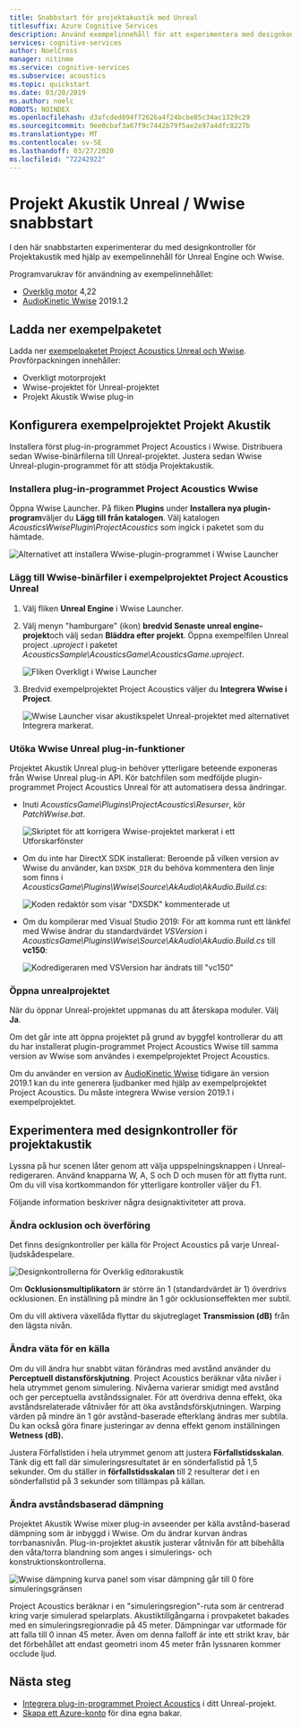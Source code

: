 ```yaml
---
title: Snabbstart för projektakustik med Unreal
titlesuffix: Azure Cognitive Services
description: Använd exempelinnehåll för att experimentera med designkontroller för Projektakustik i Unreal och Wwise och distribuera till Windows-skrivbordet.
services: cognitive-services
author: NoelCross
manager: nitinme
ms.service: cognitive-services
ms.subservice: acoustics
ms.topic: quickstart
ms.date: 03/20/2019
ms.author: noelc
ROBOTS: NOINDEX
ms.openlocfilehash: d3afcded894f72626a4f24bcbe85c34ac1329c29
ms.sourcegitcommit: 9ee0cbaf3a67f9c7442b79f5ae2e97a4dfc8227b
ms.translationtype: MT
ms.contentlocale: sv-SE
ms.lasthandoff: 03/27/2020
ms.locfileid: "72242922"
---
```

# <a name="project-acoustics-unrealwwise-quickstart"></a>Projekt Akustik Unreal / Wwise snabbstart
I den här snabbstarten experimenterar du med designkontroller för Projektakustik med hjälp av exempelinnehåll för Unreal Engine och Wwise.

Programvarukrav för användning av exempelinnehållet:
* [Overklig motor](https://www.unrealengine.com/) 4,22
* [AudioKinetic Wwise](https://www.audiokinetic.com/products/wwise/) 2019.1.2

## <a name="download-the-sample-package"></a>Ladda ner exempelpaketet
Ladda ner [exempelpaketet Project Acoustics Unreal och Wwise](https://www.microsoft.com/download/details.aspx?id=58090). Provförpackningen innehåller:
- Overkligt motorprojekt
- Wwise-projektet för Unreal-projektet
- Projekt Akustik Wwise plug-in

## <a name="set-up-the-project-acoustics-sample-project"></a>Konfigurera exempelprojektet Projekt Akustik
Installera först plug-in-programmet Project Acoustics i Wwise. Distribuera sedan Wwise-binärfilerna till Unreal-projektet. Justera sedan Wwise Unreal-plugin-programmet för att stödja Projektakustik.

### <a name="install-the-project-acoustics-wwise-plug-in"></a>Installera plug-in-programmet Project Acoustics Wwise
Öppna Wwise Launcher. På fliken **Plugins** under **Installera nya plugin-program**väljer du **Lägg till från katalogen**. Välj katalogen *AcousticsWwisePlugin\ProjectAcoustics* som ingick i paketet som du hämtade.

![Alternativet att installera Wwise-plugin-programmet i Wwise Launcher](media/wwise-install-new-plugin.png)

### <a name="add-wwise-binaries-to-the-project-acoustics-unreal-sample-project"></a>Lägg till Wwise-binärfiler i exempelprojektet Project Acoustics Unreal
1. Välj fliken **Unreal Engine** i Wwise Launcher. 
1. Välj menyn "hamburgare" (ikon) **bredvid Senaste unreal engine-projekt**och välj sedan **Bläddra efter projekt**. Öppna exempelfilen Unreal project *.uproject* i paketet *AcousticsSample\AcousticsGame\AcousticsGame.uproject*.

   ![Fliken Overkligt i Wwise Launcher](media/wwise-unreal-tab.png)

3. Bredvid exempelprojektet Project Acoustics väljer du **Integrera Wwise i Project**.

   ![Wwise Launcher visar akustikspelet Unreal-projektet med alternativet Integrera markerat.](media/wwise-acoustics-game-project.png)

### <a name="extend-wwise-unreal-plug-in-functionality"></a>Utöka Wwise Unreal plug-in-funktioner
Projektet Akustik Unreal plug-in behöver ytterligare beteende exponeras från Wwise Unreal plug-in API. Kör batchfilen som medföljde plugin-programmet Project Acoustics Unreal för att automatisera dessa ändringar.
* Inuti *AcousticsGame\Plugins\ProjectAcoustics\Resurser*, kör *PatchWwise.bat*.

    ![Skriptet för att korrigera Wwise-projektet markerat i ett Utforskarfönster](media/patch-wwise-script.png)

* Om du inte har DirectX SDK installerat: Beroende på vilken version av Wwise du använder, kan `DXSDK_DIR` du behöva kommentera den linje som finns i *AcousticsGame\Plugins\Wwise\Source\AkAudio\AkAudio.Build.cs*:

    ![Koden redaktör som visar "DXSDK" kommenterade ut](media/directx-sdk-comment.png)

* Om du kompilerar med Visual Studio 2019: För att komma runt ett länkfel med Wwise ändrar du standardvärdet *VSVersion* i *AcousticsGame\Plugins\Wwise\Source\AkAudio\AkAudio.Build.cs* till **vc150**:

    ![Kodredigeraren med VSVersion har ändrats till "vc150"](media/vsversion-comment.png)

### <a name="open-the-unreal-project"></a>Öppna unrealprojektet 
När du öppnar Unreal-projektet uppmanas du att återskapa moduler. Välj **Ja**.

Om det går inte att öppna projektet på grund av byggfel kontrollerar du att du har installerat plugin-programmet Project Acoustics Wwise till samma version av Wwise som användes i exempelprojektet Project Acoustics.

Om du använder en version av [AudioKinetic Wwise](https://www.audiokinetic.com/products/wwise/) tidigare än version 2019.1 kan du inte generera ljudbanker med hjälp av exempelprojektet Project Acoustics. Du måste integrera Wwise version 2019.1 i exempelprojektet.

## <a name="experiment-with-project-acoustics-design-controls"></a>Experimentera med designkontroller för projektakustik
Lyssna på hur scenen låter genom att välja uppspelningsknappen i Unreal-redigeraren. Använd knapparna W, A, S och D och musen för att flytta runt. Om du vill visa kortkommandon för ytterligare kontroller väljer du F1.

Följande information beskriver några designaktiviteter att prova.

### <a name="modify-occlusion-and-transmission"></a>Ändra ocklusion och överföring
Det finns designkontroller per källa för Project Acoustics på varje Unreal-ljudskådespelare.

![Designkontrollerna för Overklig editorakustik](media/demo-scene-sound-source-design-controls.png)

Om **Ocklusionsmultiplikatorn** är större än 1 (standardvärdet är 1) överdrivs ocklusionen. En inställning på mindre än 1 gör ocklusionseffekten mer subtil.

Om du vill aktivera växellåda flyttar du skjutreglaget **Transmission (dB)** från den lägsta nivån.

### <a name="modify-wetness-for-a-source"></a>Ändra väta för en källa
Om du vill ändra hur snabbt vätan förändras med avstånd använder du **Perceptuell distansförskjutning**. Project Acoustics beräknar våta nivåer i hela utrymmet genom simulering. Nivåerna varierar smidigt med avstånd och ger perceptuella avståndssignaler. För att överdriva denna effekt, öka avståndsrelaterade våtnivåer för att öka avståndsförskjutningen. Warping värden på mindre än 1 gör avstånd-baserade efterklang ändras mer subtila. Du kan också göra finare justeringar av denna effekt genom inställningen **Wetness (dB).**

Justera Förfallstiden i hela utrymmet genom att justera **Förfallstidsskalan**. Tänk dig ett fall där simuleringsresultatet är en sönderfallstid på 1,5 sekunder. Om du ställer in **förfallstidsskalan** till 2 resulterar det i en sönderfallstid på 3 sekunder som tillämpas på källan.

### <a name="modify-distance-based-attenuation"></a>Ändra avståndsbaserad dämpning
Projektet Akustik Wwise mixer plug-in avseender per källa avstånd-baserad dämpning som är inbyggd i Wwise. Om du ändrar kurvan ändras torrbanasnivån. Plug-in-projektet akustik justerar våtnivån för att bibehålla den våta/torra blandning som anges i simulerings- och konstruktionskontrollerna.

![Wwise dämpning kurva panel som visar dämpning går till 0 före simuleringsgränsen](media/demo-sounds-attenuation.png)

Project Acoustics beräknar i en "simuleringsregion"-ruta som är centrerad kring varje simulerad spelarplats. Akustiktillgångarna i provpaketet bakades med en simuleringsregionradie på 45 meter. Dämpningar var utformade för att falla till 0 innan 45 meter. Även om denna falloff är inte ett strikt krav, bär det förbehållet att endast geometri inom 45 meter från lyssnaren kommer occlude ljud.

## <a name="next-steps"></a>Nästa steg
* [Integrera plug-in-programmet Project Acoustics](unreal-integration.md) i ditt Unreal-projekt.
* [Skapa ett Azure-konto](create-azure-account.md) för dina egna bakar.
